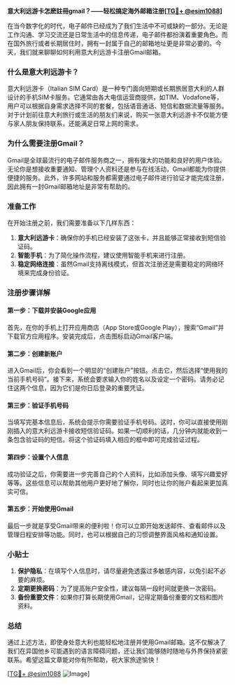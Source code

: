 **意大利远游卡怎麽註冊gmail？——轻松搞定海外邮箱注册[[TG💪+ @esim1088](https://t.me/s/esim1088)]**

在当今数字化的时代，电子邮件已经成为了我们生活中不可或缺的一部分。无论是工作沟通、学习交流还是日常生活中的信息传递，电子邮件都扮演着重要角色。而在国外旅行或者长期居住时，拥有一封属于自己的邮箱地址更是非常必要的。今天，我们就来聊聊如何利用意大利远游卡注册Gmail邮箱。

### 什么是意大利远游卡？

意大利远游卡（Italian SIM Card）是一种专门面向短期或长期旅居意大利的人群设计的手机SIM卡服务。它通常由各大电信运营商提供，如TIM、Vodafone等，用户可以根据自身需求选择不同的套餐，包括语音通话、短信和数据流量等服务。对于计划前往意大利旅行或生活的朋友们来说，购买一张意大利远游卡不仅能方便与家人朋友保持联系，还能满足日常上网的需求。

### 为什么需要注册Gmail？

Gmail是全球最流行的电子邮件服务商之一，拥有强大的功能和良好的用户体验。无论你是想接收重要通知、管理个人资料还是参与在线活动，Gmail都能为你提供便捷的服务。此外，许多网站和服务都需要通过电子邮件进行验证才能完成注册，因此拥有一封Gmail邮箱地址是非常有帮助的。

### 准备工作

在开始注册之前，我们需要准备以下几样东西：

1. **意大利远游卡**：确保你的手机已经安装了这张卡，并且能够正常接收到短信验证码。
2. **智能手机**：为了简化操作流程，建议使用智能手机来进行注册。
3. **稳定网络连接**：虽然Gmail支持离线模式，但首次注册还是需要稳定的网络环境来完成身份验证。

### 注册步骤详解

#### 第一步：下载并安装Google应用

首先，在你的手机上打开应用商店（App Store或Google Play），搜索“Gmail”并下载官方应用程序。安装完成后，点击图标启动Gmail客户端。

#### 第二步：创建新账户

进入Gmail后，你会看到一个明显的“创建账户”按钮。点击它，然后选择“使用我的当前手机号码”。接下来，系统会要求输入你的姓名以及设定一个密码。请务必记住这两个信息，因为它们是你日后登录的重要凭证。

#### 第三步：验证手机号码

当填写完基本信息后，系统会提示你需要验证手机号码。这时，你可以直接使用刚刚插入的意大利远游卡接收短信验证码。如果一切顺利的话，几分钟内就能收到一条包含验证码的短信。将这个验证码填入相应的框中即可完成验证过程。

#### 第四步：设置个人信息

成功验证之后，你需要进一步完善自己的个人资料，比如添加头像、填写兴趣爱好等等。这些信息可以帮助其他用户更好地了解你，同时也让你的账户看起来更加真实可信。

#### 第五步：开始使用Gmail

最后一步就是享受Gmail带来的便利啦！你可以立即开始发送邮件、查看邮件以及管理日程安排等功能。同时，也可以根据自己的习惯调整界面风格和通知设置。

### 小贴士

1. **保护隐私**：在填写个人信息时，请尽量避免透露过多敏感内容，以免引起不必要的麻烦。
2. **定期更换密码**：为了提高账户安全性，建议每隔一段时间就更换一次密码。
3. **备份重要文件**：如果你打算长期使用Gmail，记得定期备份重要的文档和图片资料。

### 总结

通过上述方法，即使身处意大利也能轻松地注册并使用Gmail邮箱。这不仅解决了我们在异国他乡可能遇到的语言障碍问题，还让我们能够随时随地与外界保持紧密联系。希望这篇文章能对你有所帮助，祝大家旅途愉快！

[[TG💪+ @esim1088](https://t.me/s/esim1088) ![Image](https://i.postimg.cc/4NQfJmqS/Snipaste-2025-05-13-00-14-12.png)]